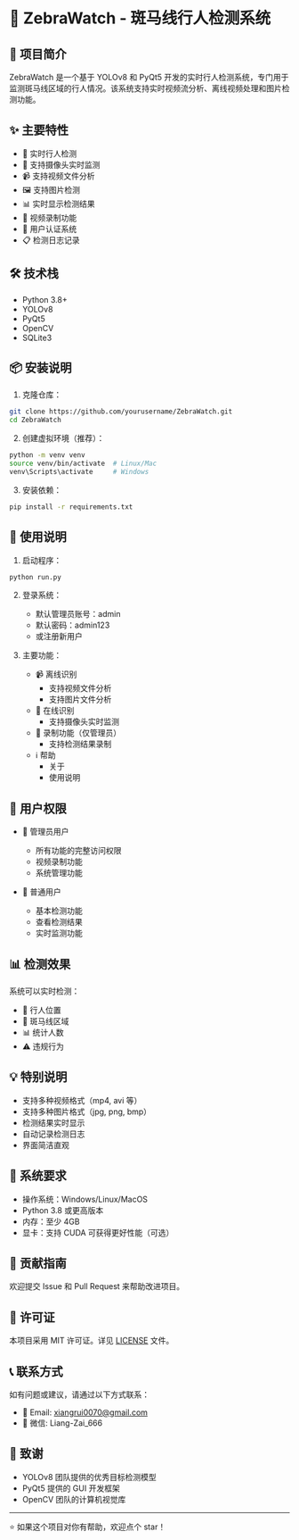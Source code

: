 # 🦓 ZebraWatch - 斑马线行人检测系统

## 📝 项目简介

ZebraWatch 是一个基于 YOLOv8 和 PyQt5 开发的实时行人检测系统，专门用于监测斑马线区域的行人情况。该系统支持实时视频流分析、离线视频处理和图片检测功能。

## ✨ 主要特性

- 🎯 实时行人检测
- 🎥 支持摄像头实时监测
- 📹 支持视频文件分析
- 🖼️ 支持图片检测
- 📊 实时显示检测结果
- 💾 视频录制功能
- 🔐 用户认证系统
- 📋 检测日志记录

## 🛠️ 技术栈

- Python 3.8+
- YOLOv8
- PyQt5
- OpenCV
- SQLite3

## 📦 安装说明

1. 克隆仓库：
```bash
git clone https://github.com/yourusername/ZebraWatch.git
cd ZebraWatch
```

2. 创建虚拟环境（推荐）：
```bash
python -m venv venv
source venv/bin/activate  # Linux/Mac
venv\Scripts\activate     # Windows
```

3. 安装依赖：
```bash
pip install -r requirements.txt
```

## 🚀 使用说明

1. 启动程序：
```bash
python run.py
```

2. 登录系统：
   - 默认管理员账号：admin
   - 默认密码：admin123
   - 或注册新用户

3. 主要功能：
   - 📹 离线识别
     - 支持视频文件分析
     - 支持图片文件分析
   - 🎥 在线识别
     - 支持摄像头实时监测
   - 💾 录制功能（仅管理员）
     - 支持检测结果录制
   - ℹ️ 帮助
     - 关于
     - 使用说明

## 👥 用户权限

- 👑 管理员用户
  - 所有功能的完整访问权限
  - 视频录制功能
  - 系统管理功能

- 👤 普通用户
  - 基本检测功能
  - 查看检测结果
  - 实时监测功能

## 📊 检测效果

系统可以实时检测：
- 🚶 行人位置
- 🦓 斑马线区域
- 📊 统计人数
- ⚠️ 违规行为

## 💡 特别说明

- 支持多种视频格式（mp4, avi 等）
- 支持多种图片格式（jpg, png, bmp）
- 检测结果实时显示
- 自动记录检测日志
- 界面简洁直观

## 🔧 系统要求

- 操作系统：Windows/Linux/MacOS
- Python 3.8 或更高版本
- 内存：至少 4GB
- 显卡：支持 CUDA 可获得更好性能（可选）

## 🤝 贡献指南

欢迎提交 Issue 和 Pull Request 来帮助改进项目。

## 📄 许可证

本项目采用 MIT 许可证。详见 [LICENSE](LICENSE) 文件。

## 📞 联系方式

如有问题或建议，请通过以下方式联系：
- 📧 Email: xiangrui0070@gmail.com
- 💬 微信: Liang-Zai_666

## 🙏 致谢

- YOLOv8 团队提供的优秀目标检测模型
- PyQt5 提供的 GUI 开发框架
- OpenCV 团队的计算机视觉库

---
⭐ 如果这个项目对你有帮助，欢迎点个 star！ 
